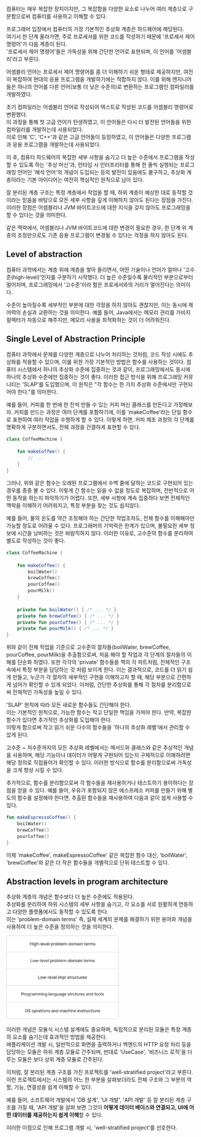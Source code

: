 컴퓨터는 매우 복잡한 장치이지만, 그 복잡함을 다양한 요소로 나누어 여러 계층으로 구분함으로써 컴퓨터를 사용하고 이해할 수 있다.

프로그래머 입장에서 컴퓨터의 가장 기본적인 추상화 계층은 하드웨어에 해당된다.  
여기서 한 단계 올라가면, 주로 프로세서를 위한 코드를 작성하기 때문에 '프로세서 제어 명령어'가 다음 계층이 된다.  
'프로세서 제어 명령어'들은 가독성을 위해 간단한 언어로 표현되며, 이 언어를 '어셈블리'라고 부른다. 

어셈블리 언어는 프로세서 제어 명령어를 좀 더 이해하기 쉬운 형태로 제공하지만, 여전히 복잡하여 현대의 응용 프로그램을 개발하기에는 적합하지 않다. 
이를 위해 엔지니어들은 하나의 언어를 다른 언어(보통 더 낮은 수준의)로 변환하는 프로그램인 컴파일러를 개발하였다.   

초기 컴파일러는 어셈블리 언어로 작성되어 텍스트로 작성된 코드를 어셈블리 명령어로 변환했다.  
이 과정을 통해 첫 고급 언어가 탄생하였고, 이 언어들은 다시 더 발전된 언어들을 위한 컴파일러를 개발하는데 사용되었다.   
이로 인해 'C', 'C++'과 같은 고급 언어들이 등장하였고, 이 언어들은 다양한 프로그램과 응용 프로그램을 개발하는데 사용되었다.  

이 후, 컴퓨터 하드웨어의 복잡한 세부 사항을 숨기고 더 높은 수준에서 프로그램을 작성할 수 있도록 하는 '추상 머신'과,
런타임 시 인터프리터를 통해 한 줄씩 실행되는 프로그래밍 언어인 '해석 언어'의 개념이 도입되는 등의 발전이 있음에도 불구하고, 추상화 계층이라는 기본 아이디어는 여전히 핵심적인 원칙으로 남아 있다.

잘 분리된 계층 구조는 특정 계층에서 작업을 할 때, 하위 계층이 예상한 대로 동작할 것이라는 믿음을 바탕으로 모든 세부 사항을 깊게 이해하지 않아도 된다는 장점을 가진다.
이러한 장점은 어셈블리나 JVM 바이트코드에 대한 지식을 갖지 않아도 프로그래밍을 할 수 있다는 것을 의미한다.

같은 맥락에서, 어셈블리나 JVM 바이트코드에 대한 변경이 필요한 경우, 한 단계 위 계층의 조정만으로도 기존 응용 프로그램이 변경될 수 있다는 걱정을 하지 않아도 된다.

## Level of abstraction

컴퓨터 과학에서는 계층 위에 계층을 쌓아 올리면서, 어떤 기술이나 언어가 얼마나 '고수준(high-level)'인지를 구분하기 시작했다.
더 높은 수준일수록 물리적인 부분으로부터 멀어지며, 프로그래밍에서 '고수준'이라 함은 프로세서와의 거리가 멀어진다는 의미이다.

수준이 높아질수록 세부적인 부분에 대한 걱정을 하지 않아도 괜찮지만, 이는 동시에 제어력의 손실과 교환하는 것을 의미한다.
예를 들어, Java에서는 메모리 관리를 가비지 컬렉터가 자동으로 해주지만, 메모리 사용을 최적화하는 것이 더 어려워진다.

## Single Level of Abstraction Principle

컴퓨터 과학에서 문제를 다양한 계층으로 나누어 처리하는 것처럼, 코드 작성 시에도 추상화를 적용할 수 있으며, 이를 위한 가장 기본적인 방법은 함수를 사용하는 것이다. 
컴퓨터 시스템에서 하나의 추상화 수준에 집중하는 것과 같이, 프로그래밍에서도 동시에 하나의 추상화 수준에만 집중하는 것이 좋다.
이러한 접근 방식을 위해 프로그래밍 커뮤니티는 'SLAP'를 도입했으며, 이 원칙은 "각 함수는 한 가지 추상화 수준에서만 구현되어야 한다."를 의미한다.

예를 들어, 커피를 한 번에 한 잔씩 만들 수 있는 커피 머신 클래스를 만든다고 가정해보자.
커피를 만드는 과정은 여러 단계를 포함하기에, 이를 'makeCoffee'라는 단일 함수로 표현하여 여러 작업을 수행하게 할 수 있다.
이렇게 하면, 커피 제조 과정의 각 단계를 명확하게 구분하면서도, 전체 과정을 간결하게 표현할 수 있다.

```kotlin
class CoffeeMachine {
    
    fun makeCoffee() {
        // ...
    }
}
```

그러나, 위와 같은 함수는 오래된 프로그램에서 수백 줄에 달하는 코드로 구현되어 있는 경우를 종종 볼 수 있다.
이렇게 긴 함수는 읽을 수 없을 정도로 복잡하며, 전반적으로 어떤 동작을 하는지 파악하기가 어렵다.
또한, 세부 사항에 계속 집중하다 보면 전체적인 맥락을 이해하기 어려워지고, 특정 부분을 찾는 것도 쉽지않다.

예를 들어, 물의 온도를 약간 조정해야 하는 간단한 작업조차도, 전체 함수를 이해해야만 가능할 정도로 어려울 수 있다.
프로그래머의 기억력은 한계가 있으며, 불필요한 세부 정보에 시간을 낭비하는 것은 바람직하지 않다.
이러한 이유로, 고수준의 함수를 분리하여 별도로 작성하는 것이 좋다.

```kotlin
class CoffeeMachine {
    
    fun makeCoffee() {
        boilWater()
        brewCoffee()
        pourCoffee()
        pourMilk()
    }
    
    private fun boilWater() { /* ... */ }
    private fun brewCoffee() { /* ... */ }
    private fun pourCoffee() { /* ... */ }
    private fun pourMilk() { /* ... */ }
}
```

위와 같이 전체 작업을 기준으로 고수준의 절차들(boilWater, brewCoffee, pourCoffee, pourMilk)을 추출함으로써, 처음 해야 할 작업과 각 단계의 절차들의 이해를 단순화 하였다.
또한 각각의 'private' 함수들을 책의 각 파트처럼, 전체적인 구조 속에서 특정 부분을 담당하는 것 처럼 보이게 한다.
이는 결과적으로, 코드를 더 읽기 쉽게 만들고, 누군가 각 절차의 세부적인 구현을 이해하고자 할 때, 해당 부분으로 간편하게 넘어가 확인할 수 있게 되었다.
이처럼, 간단한 추상화를 통해 각 절차를 분리함으로써 전체적인 가독성을 높일 수 있다.

'SLAP' 원칙에 따라 모든 새로운 함수들도 간단해야 한다.   
이는 기본적인 원칙으로, 가능한 함수는 작고 단일한 책임을 가져야 한다. 만약, 복잡한 함수가 있다면 추가적인 추상화를 도입해야 한다.  
이렇게 함으로써 작고 읽기 쉬운 다수의 함수들을 '하나의 추상화 레벨'에서 관리할 수 있게 된다.

고수준 ~ 저수준까지의 모든 추상화 레벨에서는 메서드와 클래스와 같은 추상적인 개념을 사용하며, 
해당 기능이나 데이터가 어떻게 구현되어 있는지 구체적으로 이해하려면 해당 정의로 직접들어가 확인할 수 있다.
이러한 방식으로 함수를 분리함으로써 가독성을 크게 향상 시킬 수 있다.

추가적으로, 함수를 분리함으로써 각 함수들을 재사용하거나 테스트하기 용이하다는 장점을 얻을 수 있다.
예를 들어, 우유가 포함되지 않은 에스프레소 커피를 만들기 위해 별도의 함수를 설정해야 한다면, 추출된 함수들을 재사용하여 다음과 같이 쉽게 사용할 수 있다.

```kotlin
fun makeEspressoCoffee() {
    boilWater()
    brewCoffee()
    pourCoffee()
}
```

이제 'makeCoffee', makeEspressoCoffee' 같은 복잡한 함수 대신, 'boilWater', 'brewCoffee'와 같은 더 작은 함수들을 개별적으로 단위 테스트할 수 있다.

## Abstraction levels in program architecture

추상화 계층의 개념은 함수보다 더 높은 수준에도 적용된다.  
추상화를 분리하여 하위 시스템의 세부 사항을 숨기고, 각 요소를 서로 원활하게 연동하고 다양한 플랫폼에서도 동작할 수 있도록 한다.   
이는 'problem-domain terms' 즉, 실제 세계의 문제를 해결하기 위한 용어와 개념을 사용하여 더 높은 수준을 정의하는 것을 의미한다.

<img src="program_abstract.png" width="300">

이러한 개념은 모듈식 시스템 설계에도 중요하며, 독립적으로 분리된 모듈은 특정 계층의 요소를 숨기는데 효과적인 방법을 제공한다.  
애플리케이션 개발 시, 일반적으로 화면을 출력하거나 백엔드의 HTTP 요청 처리 등을 담당하는 모듈은 하위 계층 모듈로 간주되며, 
반대로 'UseCase', '비즈니스 로직'을 다루는 모듈은 보다 상위 계층 모듈로 간주된다. 

이처럼, 잘 분리된 계층 구조를 가진 프로젝트를 'well-stratified project'라고 부른다.  
이런 프로젝트에서는 시스템의 어느 한 부분을 살펴보더라도 전체 구조와 그 부분의 역할, 기능, 연결성을 쉽게 이해할 수 있다.  

예를 들어, 소프트웨어 개발에서 'DB 설계', 'UI 개발', 'API 개발' 등 잘 분리된 계층 구조를 가질 때, 
'API 개발'을 살펴 보면 그것이 **어떻게 데이터 베이스와 연결되고, UI에 어떤 데이터를 제공하는지 쉽게 이해**할 수 있다.

이러한 이점으로 인해 프로그램 개발 시, 'well-stratified project'를 선호한다. 
